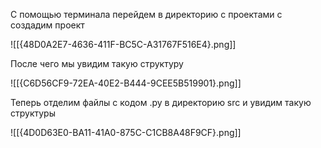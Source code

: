 
С помощью терминала перейдем в директорию с проектами с создадим проект

![[{48D0A2E7-4636-411F-BC5C-A31767F516E4}.png]]

После чего мы увидим такую структуру

![[{C6D56CF9-72EA-40E2-B444-9CEE5B519901}.png]]

Теперь отделим файлы с кодом .py в директорию src и увидим такую структуры 

![[{4D0D63E0-BA11-41A0-875C-C1CB8A48F9CF}.png]]

